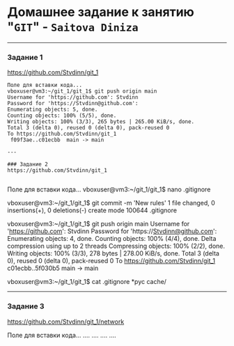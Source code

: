 # Домашнее задание к занятию "`GIT`" - `Saitova Diniza`


---

### Задание 1

https://github.com/Stvdinn/git_1 

```
Поле для вставки кода...
vboxuser@vm3:~/git_1/git_1$ git push origin main
Username for 'https://github.com': Stvdinn
Password for 'https://Stvdinn@github.com': 
Enumerating objects: 5, done.
Counting objects: 100% (5/5), done.
Writing objects: 100% (3/3), 265 bytes | 265.00 KiB/s, done.
Total 3 (delta 0), reused 0 (delta 0), pack-reused 0
To https://github.com/Stvdinn/git_1
 f09f3ae..c01ecbb  main -> main

---

### Задание 2
https://github.com/Stvdinn/git_1


```
Поле для вставки кода...
vboxuser@vm3:~/git_1/git_1$ nano .gitignore 

vboxuser@vm3:~/git_1/git_1$ git commit -m 'New rules'
 1 file changed, 0 insertions(+), 0 deletions(-)
 create mode 100644 .gitignore
 
vboxuser@vm3:~/git_1/git_1$ git push origin main
Username for 'https://github.com': Stvdinn
Password for 'https://Stvdinn@github.com': 
Enumerating objects: 4, done.
Counting objects: 100% (4/4), done.
Delta compression using up to 2 threads
Compressing objects: 100% (2/2), done.
Writing objects: 100% (3/3), 278 bytes | 278.00 KiB/s, done.
Total 3 (delta 0), reused 0 (delta 0), pack-reused 0
To https://github.com/Stvdinn/git_1
   c01ecbb..5f030b5  main -> main

   
vboxuser@vm3:~/git_1/git_1$ cat .gitignore 
*рус
cache/

---

### Задание 3

https://github.com/Stvdinn/git_1/network


Поле для вставки кода...
....
....
....
....
```




